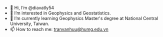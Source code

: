 - 👋 Hi, I’m @diavatly54
- 👀 I’m interested in Geophysics and Geostatistics.
- 🌱 I’m currently learning Geophysics Master's degree at National Central University, Taiwan. 
- 📫 How to reach me: tranvanhuu@humg.edu.vn

<!---
diavatly54/diavatly54 is a ✨ special ✨ repository because its `README.md` (this file) appears on your GitHub profile.
You can click the Preview link to take a look at your changes.
--->
